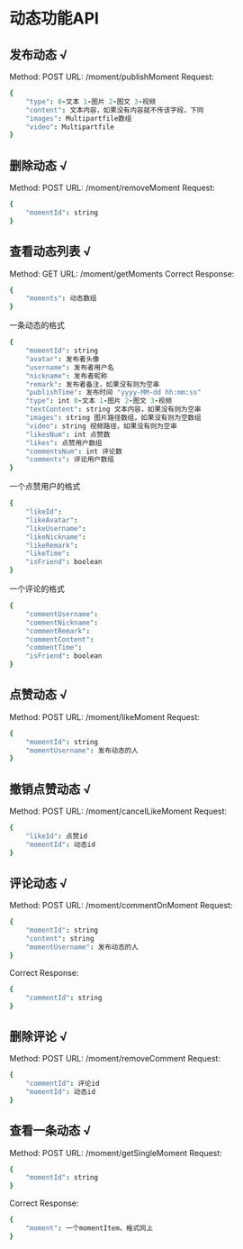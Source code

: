 # 动态功能API

## 发布动态 √

Method: POST
URL: /moment/publishMoment
Request:
```coffeescript
{
    "type": 0-文本 1-图片 2-图文 3-视频
    "content": 文本内容，如果没有内容就不传该字段，下同
    "images": Multipartfile数组
    "video": Multipartfile
}
```

## 删除动态 √

Method: POST
URL: /moment/removeMoment
Request:
```coffeescript
{
    "momentId": string
}
```

## 查看动态列表 √

Method: GET
URL: /moment/getMoments
Correct Response:
```coffeescript
{
    "moments": 动态数组
}
```
一条动态的格式
```coffeescript
{
    "momentId": string
    "avatar": 发布者头像
    "username": 发布者用户名
    "nickname": 发布者昵称
    "remark": 发布者备注，如果没有则为空串
    "publishTime": 发布时间 "yyyy-MM-dd hh:mm:ss"
    "type": int 0-文本 1-图片 2-图文 3-视频
    "textContent": string 文本内容，如果没有则为空串
    "images": string 图片路径数组，如果没有则为空数组
    "video": string 视频路径，如果没有则为空串
    "likesNum": int 点赞数
    "likes": 点赞用户数组
    "commentsNum": int 评论数
    "comments": 评论用户数组
}
```
一个点赞用户的格式
```coffeescript
{
    "likeId":
    "likeAvatar": 
    "likeUsername":
    "likeNickname":
    "likeRemark":
    "likeTime": 
    "isFriend": boolean
}
```
一个评论的格式
```coffeescript
{
    "commentUsername": 
    "commentNickname":
    "commentRemark":
    "commentContent":
    "commentTime": 
    "isFriend": boolean
}
```

## 点赞动态 √

Method: POST
URL: /moment/likeMoment
Request:
```coffeescript
{
    "momentId": string
    "momentUsername": 发布动态的人
}
```

## 撤销点赞动态 √

Method: POST
URL: /moment/cancelLikeMoment
Request:
```coffeescript
{
    "likeId": 点赞id
    "momentId": 动态id
}
```

## 评论动态 √

Method: POST
URL: /moment/commentOnMoment
Request:
```coffeescript
{
    "momentId": string
    "content": string
    "momentUsername": 发布动态的人
}
```
Correct Response:
```coffeescript
{
    "commentId": string
}
```

## 删除评论 √

Method: POST
URL: /moment/removeComment
Request:
```coffeescript
{
    "commentId": 评论id
    "momentId": 动态id
}
```

## 查看一条动态 √

Method: POST
URL: /moment/getSingleMoment
Request:
```coffeescript
{
    "momentId": string
}
```
Correct Response:
```coffeescript
{
    "moment": 一个momentItem，格式同上
}
```